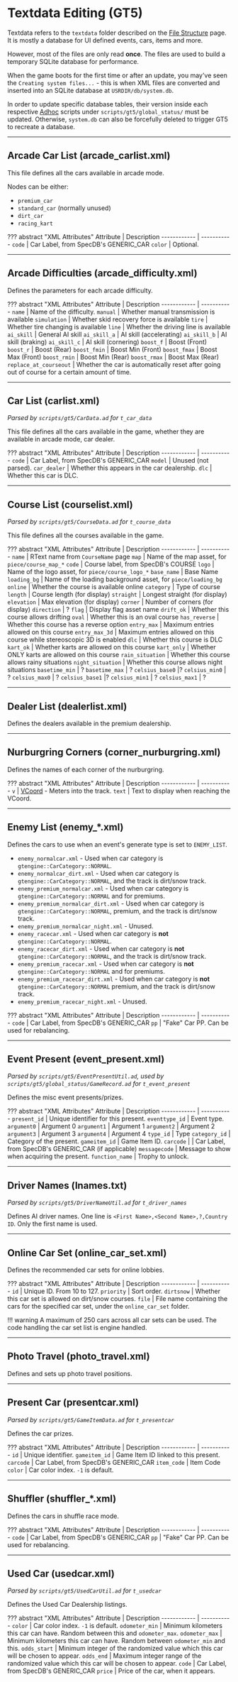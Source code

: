 # Textdata Editing (GT5)

Textdata refers to the `textdata` folder described on the [File Structure](./basics/file_structure.md) page. It is mostly a database for UI defined events, cars, items and more.

However, most of the files are only read **once**. The files are used to build a temporary SQLite database for performance. 

When the game boots for the first time or after an update, you may've seen the `Creating system files...` - this is when XML files are converted and inserted into an SQLite database at `USRDIR/db/system.db`. 

In order to update specific database tables, their version inside each respective [Adhoc](../concepts/adhoc/adhoc.md) scripts under `scripts/gt5/global_status/` must be updated. Otherwise, `system.db` can also be forcefully deleted to trigger GT5 to recreate a database.

---

## Arcade Car List (arcade_carlist.xml)

This file defines all the cars available in arcade mode.

Nodes can be either:

* `premium_car`
* `standard_car` (normally unused)
* `dirt_car`
* `racing_kart`

??? abstract "XML Attributes"
    Attribute | Description
    ------------ | -----------
    `code` | Car Label, from SpecDB's GENERIC_CAR
    `color` | Optional.

---

## Arcade Difficulties (arcade_difficulty.xml)

Defines the parameters for each arcade difficulty.

??? abstract "XML Attributes"
    Attribute | Description
    ------------ | -----------
    `name` | Name of the difficulty.
    `manual` | Whether manual transmission is available
    `simulation` | Whether skid recovery force is available
    `tire` | Whether tire changing is available
    `line` | Whether the driving line is available
    `ai_skill` | General AI skill
    `ai_skill_a` | AI skill (accelerating)
    `ai_skill_b` | AI skill (braking)
    `ai_skill_c` | AI skill (cornering)
    `boost_f` | Boost (Front)
    `boost_r` | Boost (Rear)
    `boost_fmin` | Boost Min (Front)
    `boost_fmax` | Boost Max (Front)
    `boost_rmin` | Boost Min (Rear)
    `boost_rmax` | Boost Max (Rear)
    `replace_at_courseout` | Whether the car is automatically reset after going out of course for a certain amount of time.

---

## Car List (carlist.xml)

*Parsed by `scripts/gt5/CarData.ad` for `t_car_data`*

This file defines all the cars available in the game, whether they are available in arcade mode, car dealer.

??? abstract "XML Attributes"
    Attribute | Description
    ------------ | -----------
    `code` | Car Label, from SpecDB's GENERIC_CAR
    `model` | Unused (not parsed).
    `car_dealer` | Whether this appears in the car dealership.
    `dlc` | Whether this car is DLC.

---

## Course List (courselist.xml)

*Parsed by `scripts/gt5/CourseData.ad` for `t_course_data`*

This file defines all the courses available in the game.

??? abstract "XML Attributes"
    Attribute | Description
    ------------ | -----------
    `name` | RText name from `CourseName` page
    `map` | Name of the map asset, for `piece/course_map_*`
    `code` | Course label, from SpecDB's COURSE
    `logo` | Name of the logo asset, for `piece/course_logo_*`
    `base_name` | Base Name
    `loading_bg` | Name of the loading background asset, for `piece/loading_bg`
    `online` | Whether the course is available online
    `category` | Type of course
    `length` | Course length (for display)
    `straight` | Longest straight (for display)
    `elevation` | Max elevation (for display)
    `corner` | Number of corners (for display)
    `direction` | ?
    `flag` | Display flag asset name
    `drift_ok` | Whether this course allows drifting
    `oval` | Whether this is an oval course
    `has_reverse` | Whether this course has a reverse option
    `entry_max` | Maximum entries allowed on this course
    `entry_max_3d` | Maximum entries allowed on this course while stereoscopic 3D is enabled
    `dlc` | Whether this course is DLC
    `kart_ok` | Whether karts are allowed on this course
    `kart_only` | Whether ONLY karts are allowed on this course
    `rain_situation` | Whether this course allows rainy situations
    `night_situation` | Whether this course allows night situations
    `basetime_min` | ?
    `basetime_max` | ?
    `celsius_base0` |?
    `celsius_min0` | ?
    `celsius_max0` | ?
    `celsius_base1` |?
    `celsius_min1` | ?
    `celsius_max1` | ?

---

## Dealer List (dealerlist.xml)

Defines the dealers available in the premium dealership.

---

## Nurburgring Corners (corner_nurburgring.xml)

Defines the names of each corner of the nurburgring.

??? abstract "XML Attributes"
    Attribute | Description
    ------------ | -----------
    `v` | [VCoord](../concepts/courses/basics.md) - Meters into the track.
    `text` | Text to display when reaching the VCoord.

---

## Enemy List (enemy_*.xml)

Defines the cars to use when an event's generate type is set to `ENEMY_LIST`.

* `enemy_normalcar.xml` - Used when car category is `gtengine::CarCategory::NORMAL`.
* `enemy_normalcar_dirt.xml` - Used when car category is `gtengine::CarCategory::NORMAL`, and the track is dirt/snow track.
* `enemy_premium_normalcar.xml` - Used when car category is `gtengine::CarCategory::NORMAL` and for premiums.
* `enemy_premium_normalcar_dirt.xml` - Used when car category is `gtengine::CarCategory::NORMAL`, premium, and the track is dirt/snow track.
* `enemy_premium_normalcar_night.xml` - Unused.
* `enemy_racecar.xml` - Used when car category is **not** `gtengine::CarCategory::NORMAL`.
* `enemy_racecar_dirt.xml` - Used when car category is **not** `gtengine::CarCategory::NORMAL`, and the track is dirt/snow track.
* `enemy_premium_racecar.xml` - Used when car category is **not** `gtengine::CarCategory::NORMAL` and for premiums.
* `enemy_premium_racecar_dirt.xml` - Used when car category is **not** `gtengine::CarCategory::NORMAL` premium, and the track is dirt/snow track.
* `enemy_premium_racecar_night.xml` - Unused.

??? abstract "XML Attributes"
    Attribute | Description
    ------------ | -----------
    `code` | Car Label, from SpecDB's GENERIC_CAR
    `pp` | "Fake" Car PP. Can be used for rebalancing.

---

## Event Present (event_present.xml)

*Parsed by `scripts/gt5/EventPresentUtil.ad`, used by `scripts/gt5/global_status/GameRecord.ad` for `t_event_present`*

Defines the misc event presents/prizes.

??? abstract "XML Attributes"
    Attribute | Description
    ------------ | -----------
    `present_id` | Unique identifier for this present.
    `eventtype_id` | Event type.
    `argument0` | Argument 0
    `argument1` | Argument 1
    `argument2` | Argument 2
    `argument3` | Argument 3
    `argument4` | Argument 4
    `type_id` | Type
    `category_id` | Category of the present.
    `gameitem_id` | Game Item ID.
    `carcode` | | Car Label, from SpecDB's GENERIC_CAR (if applicable)
    `messagecode` | Message to show when acquiring the present.
    `function_name` | Trophy to unlock.

---

## Driver Names (lnames.txt)

*Parsed by `scripts/gt5/DriverNameUtil.ad` for `t_driver_names`*

Defines AI driver names. One line is `<First Name>,<Second Name>,?,Country ID`. Only the first name is used.

---

## Online Car Set (online_car_set.xml)

Defines the recommended car sets for online lobbies. 

??? abstract "XML Attributes"
    Attribute | Description
    ------------ | -----------
    `id` | Unique ID. From 10 to 127.
    `priority` | Sort order.
    `dirtsnow` | Whether this car set is allowed on dirt/snow courses.
    `file` | File name containing the cars for the specified car set, under the `online_car_set` folder.

!!! warning
    A maximum of 250 cars across all car sets can be used. The code handling the car set list is engine handled.

---

## Photo Travel (photo_travel.xml)

Defines and sets up photo travel positions.

---

## Present Car (presentcar.xml)

*Parsed by `scripts/gt5/GameItemData.ad` for `t_presentcar`*

Defines the car prizes.

??? abstract "XML Attributes"
    Attribute | Description
    ------------ | -----------
    `id` | Unique identifier.
    `gameitem_id` | Game Item ID linked to this present.
    `carcode` | Car Label, from SpecDB's GENERIC_CAR
    `item_code` | Item Code
    `color` | Car color index. `-1` is default.

---

## Shuffler (shuffler_*.xml)

Defines the cars in shuffle race mode.

??? abstract "XML Attributes"
    Attribute | Description
    ------------ | -----------
    `code` | Car Label, from SpecDB's GENERIC_CAR
    `pp` | "Fake" Car PP. Can be used for rebalancing.

---

## Used Car (usedcar.xml)

*Parsed by `scripts/gt5/UsedCarUtil.ad` for `t_usedcar`*

Defines the Used Car Dealership listings.

??? abstract "XML Attributes"
    Attribute | Description
    ------------ | -----------
    `color` | Car color index. `-1` is default.
    `odometer_min` | Minimum kilometers this car can have. Random between this and  `odometer_max`.
    `odometer_max` | Minimum kilometers this car can have. Random between `odometer_min` and    this.
    `odds_start` | Minimum integer of the randomized value which this car will be chosen to     appear.
    `odds_end` | Maximum integer range of the randomized value which this car will be chosen    to appear.
    `code` | Car Label, from SpecDB's GENERIC_CAR
    `price` | Price of the car, when it appears.
